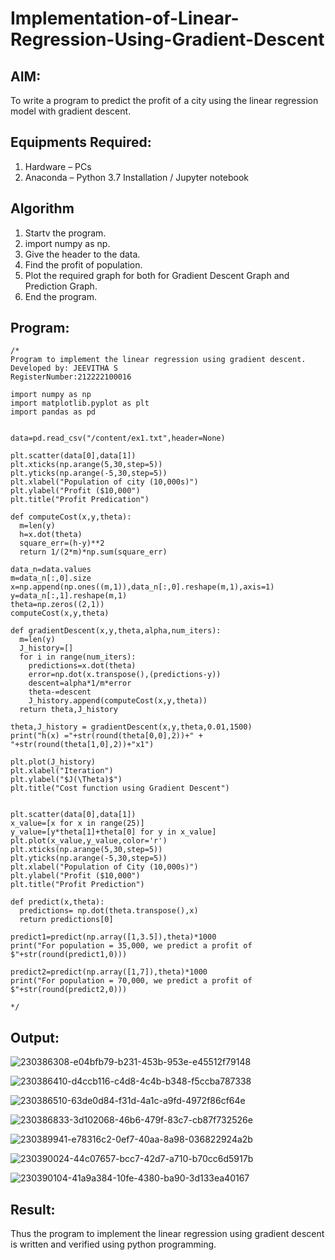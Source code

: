 # Implementation-of-Linear-Regression-Using-Gradient-Descent

## AIM:
To write a program to predict the profit of a city using the linear regression model with gradient descent.

## Equipments Required:
1. Hardware – PCs
2. Anaconda – Python 3.7 Installation / Jupyter notebook

## Algorithm
1. Startv the program.
2. import numpy as np.
3. Give the header to the data.
4. Find the profit of population.
5. Plot the required graph for both for Gradient Descent Graph and Prediction Graph.
6. End the program.

## Program:
```
/*
Program to implement the linear regression using gradient descent.
Developed by: JEEVITHA S
RegisterNumber:212222100016

import numpy as np
import matplotlib.pyplot as plt
import pandas as pd


data=pd.read_csv("/content/ex1.txt",header=None)

plt.scatter(data[0],data[1])
plt.xticks(np.arange(5,30,step=5))
plt.yticks(np.arange(-5,30,step=5))
plt.xlabel("Population of city (10,000s)")
plt.ylabel("Profit ($10,000")
plt.title("Profit Predication")

def computeCost(x,y,theta):
  m=len(y)
  h=x.dot(theta)
  square_err=(h-y)**2
  return 1/(2*m)*np.sum(square_err)
  
data_n=data.values
m=data_n[:,0].size
x=np.append(np.ones((m,1)),data_n[:,0].reshape(m,1),axis=1)
y=data_n[:,1].reshape(m,1)
theta=np.zeros((2,1))
computeCost(x,y,theta)

def gradientDescent(x,y,theta,alpha,num_iters):
  m=len(y)
  J_history=[]
  for i in range(num_iters):
    predictions=x.dot(theta)
    error=np.dot(x.transpose(),(predictions-y))
    descent=alpha*1/m*error
    theta-=descent
    J_history.append(computeCost(x,y,theta))
  return theta,J_history
  
theta,J_history = gradientDescent(x,y,theta,0.01,1500)
print("h(x) ="+str(round(theta[0,0],2))+" + "+str(round(theta[1,0],2))+"x1")

plt.plot(J_history)
plt.xlabel("Iteration")
plt.ylabel("$J(\Theta)$")
plt.title("Cost function using Gradient Descent")


plt.scatter(data[0],data[1])
x_value=[x for x in range(25)]
y_value=[y*theta[1]+theta[0] for y in x_value]
plt.plot(x_value,y_value,color='r')
plt.xticks(np.arange(5,30,step=5))
plt.yticks(np.arange(-5,30,step=5))
plt.xlabel("Population of City (10,000s)")
plt.ylabel("Profit ($10,000")
plt.title("Profit Prediction")

def predict(x,theta):
  predictions= np.dot(theta.transpose(),x)
  return predictions[0]
  
predict1=predict(np.array([1,3.5]),theta)*1000
print("For population = 35,000, we predict a profit of $"+str(round(predict1,0)))

predict2=predict(np.array([1,7]),theta)*1000
print("For population = 70,000, we predict a profit of $"+str(round(predict2,0)))

*/
```

## Output:

![230386308-e04bfb79-b231-453b-953e-e45512f79148](https://github.com/Jeevithha/Implementation-of-Linear-Regression-Using-Gradient-Descent/assets/123623197/efbcc813-369c-4942-93dd-8cf284c023a5)

![230386410-d4ccb116-c4d8-4c4b-b348-f5ccba787338](https://github.com/Jeevithha/Implementation-of-Linear-Regression-Using-Gradient-Descent/assets/123623197/99779ca9-32ff-4301-a38c-cdd8cf3e3df1)

![230386510-63de0d84-f31d-4a1c-a9fd-4972f86cf64e](https://github.com/Jeevithha/Implementation-of-Linear-Regression-Using-Gradient-Descent/assets/123623197/3cb365b5-1f9d-4519-a313-31f8d0aa8eda)

![230386833-3d102068-46b6-479f-83c7-cb87f732526e](https://github.com/Jeevithha/Implementation-of-Linear-Regression-Using-Gradient-Descent/assets/123623197/2a0ba535-3115-4f8e-85e0-83925aa1f72a)

![230389941-e78316c2-0ef7-40aa-8a98-036822924a2b](https://github.com/Jeevithha/Implementation-of-Linear-Regression-Using-Gradient-Descent/assets/123623197/8f1e5268-e5e8-4574-afdb-3664aead3d29)

![230390024-44c07657-bcc7-42d7-a710-b70cc6d5917b](https://github.com/Jeevithha/Implementation-of-Linear-Regression-Using-Gradient-Descent/assets/123623197/ef8cd857-7fc9-4018-8a74-70317dd0b078)

![230390104-41a9a384-10fe-4380-ba90-3d133ea40167](https://github.com/Jeevithha/Implementation-of-Linear-Regression-Using-Gradient-Descent/assets/123623197/45965a62-feb9-47cb-9fd9-8e244f03f503)

## Result:
Thus the program to implement the linear regression using gradient descent is written and verified using python programming.
